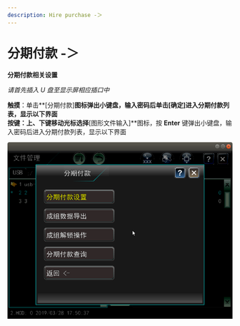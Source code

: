 ```yaml
---
description: Hire purchase -＞
---
```


# 分期付款 -＞

**分期付款相关设置**

_请首先插入 U 盘至显示屏相应插口中_

**触摸**：单击**\[分期付款\]**图标弹出小键盘，输入密码后单击\[确定\]进入分期付款列表，显示以下界面  
**按键**：上、下键移动光标选择**\[图形文件输入\]**图标，按 **Enter** 键弹出小键盘，输入密码后进入分期付款列表，显示以下界面

![](../../../.gitbook/assets/fen-qi-fu-kuan.png)


